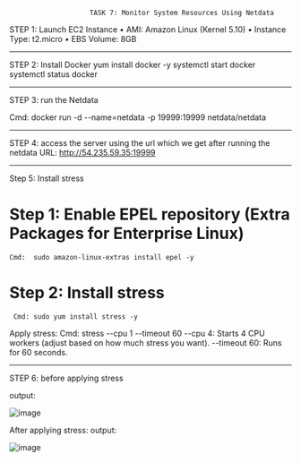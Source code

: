                         TASK 7: Monitor System Resources Using Netdata

STEP 1: Launch EC2 Instance
•	AMI: Amazon Linux (Kernel 5.10)
•	Instance Type: t2.micro
•	EBS Volume: 8GB
________________________________________
STEP 2: Install Docker 
yum install docker -y
systemctl start docker
systemctl status docker
________________________________________
STEP 3: run the Netdata

Cmd: docker run -d --name=netdata -p 19999:19999 netdata/netdata
________________________________________
STEP 4: access the server using the url which we get after running the netdata 
URL: http://54.235.59.35:19999
________________________________________
Step 5: Install stress 
# Step 1: Enable EPEL repository (Extra Packages for Enterprise Linux)
    Cmd:  sudo amazon-linux-extras install epel -y

# Step 2: Install stress
     Cmd: sudo yum install stress -y

Apply stress: 
   Cmd:  stress --cpu 1 --timeout 60
 --cpu 4: Starts 4 CPU workers (adjust based on how much stress you want).
 --timeout 60: Runs for 60 seconds.

________________________________________
STEP 6: before applying stress

output:
 
![image](https://github.com/user-attachments/assets/5468b721-709f-479c-9c91-7ceffb7652d1)


After applying stress:
output:
 
![image](https://github.com/user-attachments/assets/4ebc82cc-f48e-457c-8b5b-a05af5411b60)

